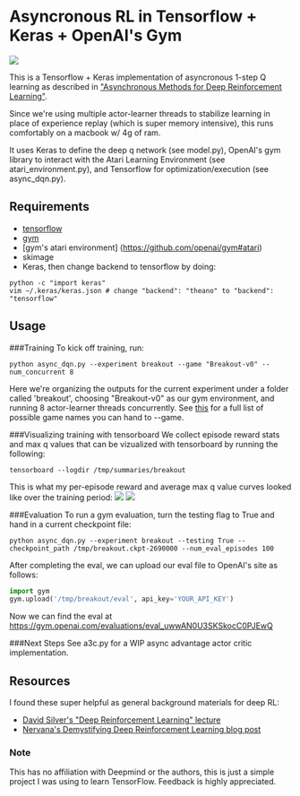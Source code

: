 # Asyncronous RL in Tensorflow + Keras + OpenAI's Gym

![](http://g.recordit.co/BeiqC9l70B.gif)

This is a Tensorflow + Keras implementation of asyncronous 1-step Q learning as described in ["Asynchronous Methods for Deep Reinforcement Learning"](http://arxiv.org/pdf/1602.01783v1.pdf).

Since we're using multiple actor-learner threads to stabilize learning in place of experience replay (which is super memory intensive), this runs comfortably on a macbook w/ 4g of ram.

It uses Keras to define the deep q network (see model.py), OpenAI's gym library to interact with the Atari Learning Environment (see atari_environment.py), and Tensorflow for optimization/execution (see async_dqn.py).

## Requirements
* [tensorflow](https://www.tensorflow.org/versions/r0.9/get_started/os_setup.html)
* [gym](https://github.com/openai/gym#installation)
* [gym's atari environment] (https://github.com/openai/gym#atari)
* skimage
* Keras, then change backend to tensorflow by doing:
```
python -c "import keras"
vim ~/.keras/keras.json # change "backend": "theano" to "backend": "tensorflow"
```

## Usage
###Training
To kick off training, run:
```
python async_dqn.py --experiment breakout --game "Breakout-v0" --num_concurrent 8
```
Here we're organizing the outputs for the current experiment under a folder called 'breakout', choosing "Breakout-v0" as our gym environment, and running 8 actor-learner threads concurrently. See [this](https://gym.openai.com/envs#atari) for a full list of possible game names you can hand to --game.

###Visualizing training with tensorboard
We collect episode reward stats and max q values that can be vizualized with tensorboard by running the following:
```
tensorboard --logdir /tmp/summaries/breakout
```
This is what my per-episode reward and average max q value curves looked like over the training period:
![](https://github.com/coreylynch/async-rl/blob/master/resources/episode_reward.png)
![](https://github.com/coreylynch/async-rl/blob/master/resources/max_q_value.png)

###Evaluation
To run a gym evaluation, turn the testing flag to True and hand in a current checkpoint file:
```
python async_dqn.py --experiment breakout --testing True --checkpoint_path /tmp/breakout.ckpt-2690000 --num_eval_episodes 100
```
After completing the eval, we can upload our eval file to OpenAI's site as follows:
```python
import gym
gym.upload('/tmp/breakout/eval', api_key='YOUR_API_KEY')
```
Now we can find the eval at https://gym.openai.com/evaluations/eval_uwwAN0U3SKSkocC0PJEwQ

###Next Steps
See a3c.py for a WIP async advantage actor critic implementation.

## Resources
I found these super helpful as general background materials for deep RL:

* [David Silver's "Deep Reinforcement Learning" lecture](http://videolectures.net/rldm2015_silver_reinforcement_learning/)
* [Nervana's Demystifying Deep Reinforcement Learning blog post](http://www.nervanasys.com/demystifying-deep-reinforcement-learning/)

### Note
This has no affiliation with Deepmind or the authors, this is just a simple project I was using to learn TensorFlow. Feedback is highly appreciated.
